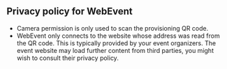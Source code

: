 ## Privacy policy for WebEvent

- Camera permission is only used to scan the provisioning QR code.
- WebEvent only connects to the website whose address was read from the QR code. This is typically provided by your event organizers. The event website may load further content from third parties, you might wish to consult their privacy policy.
